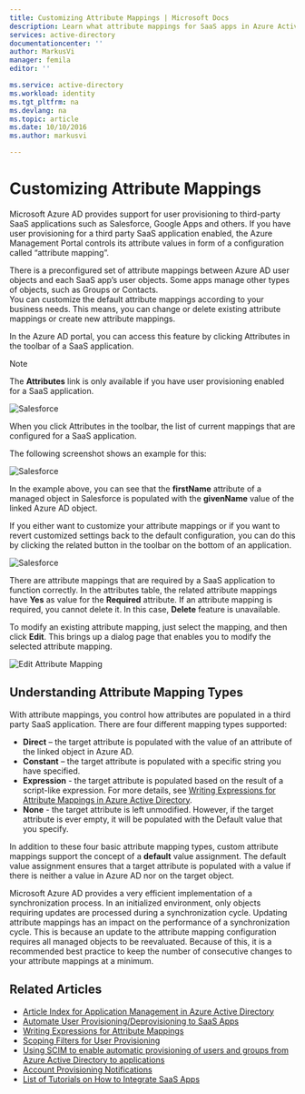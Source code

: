 ```yaml
---
title: Customizing Attribute Mappings | Microsoft Docs
description: Learn what attribute mappings for SaaS apps in Azure Active Directory are how you can modify them to address your business needs.
services: active-directory
documentationcenter: ''
author: MarkusVi
manager: femila
editor: ''

ms.service: active-directory
ms.workload: identity
ms.tgt_pltfrm: na
ms.devlang: na
ms.topic: article
ms.date: 10/10/2016
ms.author: markusvi

---
```

# Customizing Attribute Mappings
Microsoft Azure AD provides support for user provisioning to third-party SaaS applications such as Salesforce, Google Apps and others. If you have user provisioning for a third party SaaS application enabled, the Azure Management Portal controls its attribute values in form of a configuration called “attribute mapping”.

There is a preconfigured set of attribute mappings between Azure AD user objects and each SaaS app’s user objects. Some apps manage other types of objects, such as Groups or Contacts. <br> 
 You can customize the default attribute mappings according to your business needs. This means, you can change or delete existing attribute mappings or create new attribute mappings.

In the Azure AD portal, you can access this feature by clicking Attributes in the toolbar of a SaaS application.

> [!NOTE]
> The **Attributes** link is only available if you have user provisioning enabled for a SaaS application. 
> 
> 

![Salesforce][1] 

When you click Attributes in the toolbar, the list of current mappings that are configured for a SaaS application.

The following screenshot shows an example for this:

![Salesforce][2]  

In the example above, you can see that the **firstName** attribute of a managed object in Salesforce is populated with the **givenName** value of the linked Azure AD object.

If you either want to customize your attribute mappings or if you want to revert customized settings back to the default configuration, you can do this by clicking the related button in the toolbar on the bottom of an application.

![Salesforce][3]  

There are attribute mappings that are required by a SaaS application to function correctly. 
 In the attributes table, the related attribute mappings have **Yes** as value for the **Required** attribute. If an attribute mapping is required, you cannot delete it. In this case, **Delete** feature is unavailable.

To modify an existing attribute mapping, just select the mapping, and then click **Edit**. This brings up a dialog page that enables you to modify the selected attribute mapping.

![Edit Attribute Mapping][4]  

## Understanding Attribute Mapping Types
With attribute mappings, you control how attributes are populated in a third party SaaS application. 
There are four different mapping types supported:

* **Direct** – the target attribute is populated with the value of an attribute of the linked object in Azure AD.
* **Constant** – the target attribute is populated with a specific string you have specified.
* **Expression** - the target attribute is populated based on the result of a script-like expression. 
  For more details, see [Writing Expressions for Attribute Mappings in Azure Active Directory](active-directory-saas-writing-expressions-for-attribute-mappings.md).
* **None** - the target attribute is left unmodified. However, if the target attribute is ever empty, it will be populated with the Default value that you specify.

In addition to these four basic attribute mapping types, custom attribute mappings support the concept of a **default** value assignment. The default value assignment ensures that a target attribute is populated with a value if there is neither a value in Azure AD nor on the target object.

Microsoft Azure AD provides a very efficient implementation of a synchronization process. 
 In an initialized environment, only objects requiring updates are processed during a synchronization cycle. 
 Updating attribute mappings has an impact on the performance of a synchronization cycle. 
 This is because an update to the attribute mapping configuration requires all managed objects to be reevaluated. 
 Because of this, it is a recommended best practice to keep the number of consecutive changes to your attribute mappings at a minimum.

## Related Articles
* [Article Index for Application Management in Azure Active Directory](active-directory-apps-index.md)
* [Automate User Provisioning/Deprovisioning to SaaS Apps](active-directory-saas-app-provisioning.md)
* [Writing Expressions for Attribute Mappings](active-directory-saas-writing-expressions-for-attribute-mappings.md)
* [Scoping Filters for User Provisioning](active-directory-saas-scoping-filters.md)
* [Using SCIM to enable automatic provisioning of users and groups from Azure Active Directory to applications](active-directory-scim-provisioning.md)
* [Account Provisioning Notifications](active-directory-saas-account-provisioning-notifications.md)
* [List of Tutorials on How to Integrate SaaS Apps](active-directory-saas-tutorial-list.md)

<!--Image references-->
[1]: ./media/active-directory-saas-customizing-attribute-mappings/ic765497.png
[2]: ./media/active-directory-saas-customizing-attribute-mappings/ic775419.png
[3]: ./media/active-directory-saas-customizing-attribute-mappings/ic775420.png
[4]: ./media/active-directory-saas-customizing-attribute-mappings/ic775421.png
